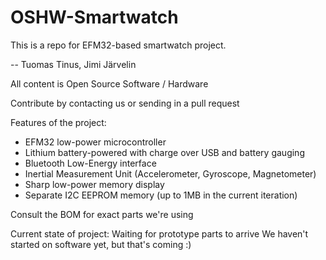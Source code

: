 # OSHW-Smartwatch
This is a repo for EFM32-based smartwatch project.

-- Tuomas Tinus, Jimi Järvelin

All content is Open Source Software / Hardware

Contribute by contacting us or sending in a pull request

Features of the project: 
 - EFM32 low-power microcontroller
 - Lithium battery-powered with charge over USB and battery gauging
 - Bluetooth Low-Energy interface
 - Inertial Measurement Unit (Accelerometer, Gyroscope, Magnetometer)
 - Sharp low-power memory display
 - Separate I2C EEPROM memory (up to 1MB in the current iteration)

Consult the BOM for exact parts we're using

Current state of project: Waiting for prototype parts to arrive
       We haven't started on software yet, but that's coming :)
